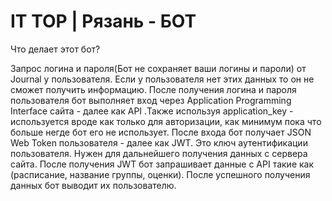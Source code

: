 # IT TOP | Рязань - БОТ

Что делает этот бот?

Запрос логина и пароля(Бот не сохраняет ваши логины и пароли) от Journal у пользователя. Если у пользователя нет этих данных то он не сможет получить информацию.
После получения логина и пароля пользователя бот выполняет вход через Application Programming Interface сайта - далее как API .Также используя application_key - используется вроде как только для авторизации, как минимум пока что больше негде бот его не использует.  После входа бот получает JSON Web Token пользователя - далее как JWT. Это ключ аутентификации пользователя. Нужен для дальнейшего получения данных с сервера сайта.
После получения JWT бот запрашивает данные с API такие как (расписание, название группы, оценки).
После успешного получения данных бот выводит их пользователю.
